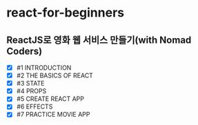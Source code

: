 # react-for-beginners
## ReactJS로 영화 웹 서비스 만들기(with Nomad Coders)

- [x] #1 INTRODUCTION
- [x] #2 THE BASICS OF REACT
- [x] #3 STATE
- [x] #4 PROPS
- [x] #5 CREATE REACT APP
- [x] #6 EFFECTS
- [x] #7 PRACTICE MOVIE APP
      <br>
